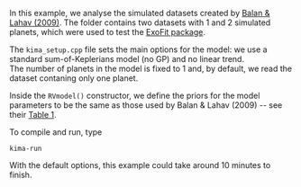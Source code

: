 In this example, we analyse the simulated datasets created by [Balan & Lahav
(2009)](https://academic.oup.com/mnras/article/394/4/1936/1202223). The folder
contains two datasets with 1 and 2 simulated planets, which were used to test
the [ExoFit package](http://zuserver2.star.ucl.ac.uk/~lahav/exofit.html).

The `kima_setup.cpp` file sets the main options for the model: we use a standard
sum-of-Keplerians model (no GP) and no linear trend.  
The number of planets in the model is fixed to 1 and, by default, we read the
dataset contaning only one planet.

Inside the `RVmodel()` constructor, we define the priors for the model
parameters to be the same as those used by Balan & Lahav (2009) -- see their
[Table 1](https://academic.oup.com/view-large/20641662).

To compile and run, type

```
kima-run
```

With the default options, this example could take around 10 minutes to finish.
